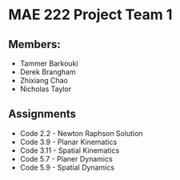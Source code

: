 # MAE 222 Project Team 1

## Members:
- Tammer Barkouki
- Derek Brangham
- Zhixiang Chao
- Nicholas Taylor

## Assignments
- Code 2.2 - Newton Raphson Solution
- Code 3.9 - Planar Kinematics
- Code 3.11 - Spatial Kinematics
- Code 5.7 - Planer Dynamics
- Code 5.9 - Spatial Dynamics

